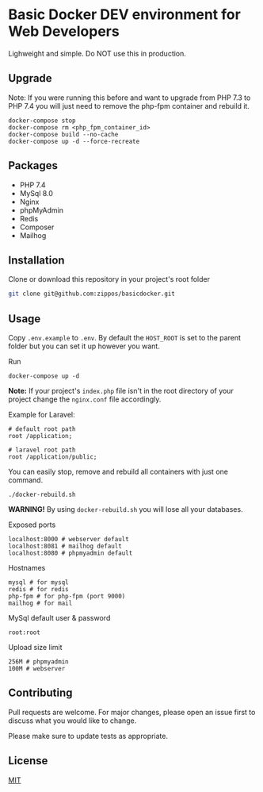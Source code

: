 # Basic Docker DEV environment for Web Developers

Lighweight and simple. Do NOT use this in production.

## Upgrade

Note: If you were running this before and want to upgrade from PHP 7.3 to PHP 7.4 you will just need to remove the php-fpm container and rebuild it.

```
docker-compose stop
docker-compose rm <php_fpm_container_id>
docker-compose build --no-cache
docker-compose up -d --force-recreate
```

## Packages

* PHP 7.4
* MySql 8.0
* Nginx
* phpMyAdmin
* Redis
* Composer
* Mailhog

## Installation

Clone or download this repository in your project's root folder

```bash
git clone git@github.com:zippos/basicdocker.git
```

## Usage

Copy ```.env.example``` to ```.env```.
By default the ```HOST_ROOT``` is set to the parent folder but you can set it up however you want.

Run
```
docker-compose up -d
```

**Note:** If your project's ```index.php``` file isn't in the root directory of your project change the ```nginx.conf``` file accordingly.

Example for Laravel:
```
# default root path
root /application;

# laravel root path
root /application/public;
```

You can easily stop, remove and rebuild all containers with just one command.
```
./docker-rebuild.sh
```

**WARNING!** By using ```docker-rebuild.sh``` you will lose all your databases.

Exposed ports
```
localhost:8000 # webserver default
localhost:8081 # mailhog default
localhost:8080 # phpmyadmin default
```

Hostnames
```
mysql # for mysql
redis # for redis
php-fpm # for php-fpm (port 9000)
mailhog # for mail
```

MySql default user & password
```
root:root
```

Upload size limit
```
256M # phpmyadmin
100M # webserver
```

## Contributing
Pull requests are welcome. For major changes, please open an issue first to discuss what you would like to change.

Please make sure to update tests as appropriate.

## License
[MIT](https://choosealicense.com/licenses/mit/)